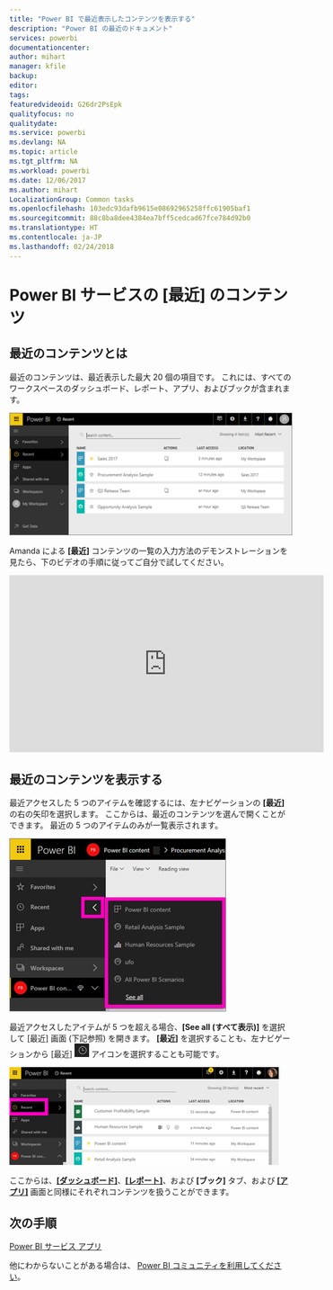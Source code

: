 ```yaml
---
title: "Power BI で最近表示したコンテンツを表示する"
description: "Power BI の最近のドキュメント"
services: powerbi
documentationcenter: 
author: mihart
manager: kfile
backup: 
editor: 
tags: 
featuredvideoid: G26dr2PsEpk
qualityfocus: no
qualitydate: 
ms.service: powerbi
ms.devlang: NA
ms.topic: article
ms.tgt_pltfrm: NA
ms.workload: powerbi
ms.date: 12/06/2017
ms.author: mihart
LocalizationGroup: Common tasks
ms.openlocfilehash: 103edc93dafb9615e08692965258ffc61905baf1
ms.sourcegitcommit: 88c8ba8dee4384ea7bff5cedcad67fce784d92b0
ms.translationtype: HT
ms.contentlocale: ja-JP
ms.lasthandoff: 02/24/2018
---
```

# <a name="recent-content-in-power-bi-service"></a>Power BI サービスの **[最近]** のコンテンツ


## <a name="what-is-recent-content"></a>最近のコンテンツとは
最近のコンテンツは、最近表示した最大 20 個の項目です。  これには、すべてのワークスペースのダッシュボード、レポート、アプリ、およびブックが含まれます。

![](media/service-recent/power-bi-recent-screen.png)

Amanda による **[最近]** コンテンツの一覧の入力方法のデモンストレーションを見たら、下のビデオの手順に従ってご自分で試してください。

<iframe width="560" height="315" src="https://www.youtube.com/embed/G26dr2PsEpk" frameborder="0" allowfullscreen></iframe>

## <a name="display-recent-content"></a>最近のコンテンツを表示する
最近アクセスした 5 つのアイテムを確認するには、左ナビゲーションの **[最近]** の右の矢印を選択します。  ここからは、最近のコンテンツを選んで開くことができます。 最近の 5 つのアイテムのみが一覧表示されます。

![](media/service-recent/power-bi-recent-flyout-new.png)

最近アクセスしたアイテムが 5 つを超える場合、**[See all (すべて表示)]** を選択して [最近] 画面 (下記参照) を開きます。 **[最近]** を選択することも、左ナビゲーションから [最近] ![](media/service-recent/power-bi-recent-icon.png) アイコンを選択することも可能です。

![](media/service-recent/power-bi-recent-list.png)

ここからは、[**[ダッシュボード]**](service-dashboards.md)、[**[レポート]**](service-reports.md)、および **[ブック]** タブ、および [**[アプリ]**](service-install-use-apps.md) 画面と同様にそれぞれコンテンツを扱うことができます。

## <a name="next-steps"></a>次の手順
[Power BI サービス アプリ](service-install-use-apps.md)

他にわからないことがある場合は、 [Power BI コミュニティを利用してください](http://community.powerbi.com/)。

